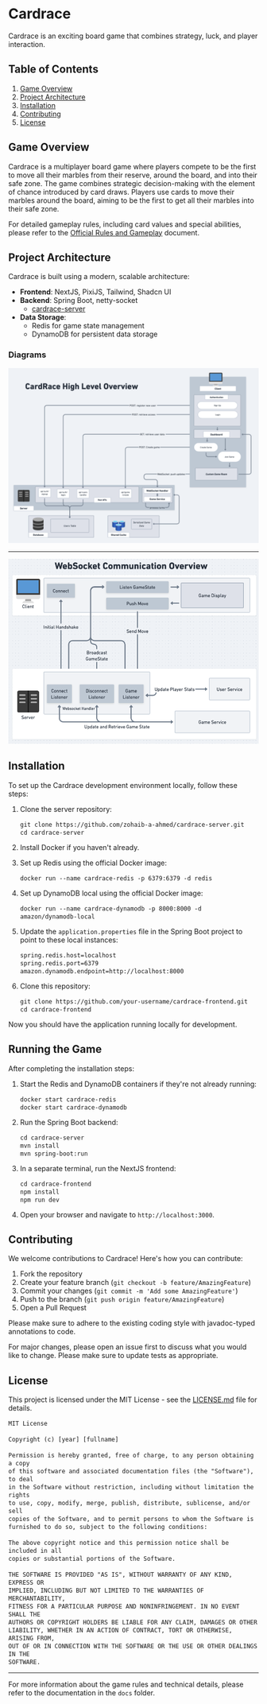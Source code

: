 # Cardrace

Cardrace is an exciting board game that combines strategy, luck, and player interaction. 

## Table of Contents
1. [Game Overview](#game-overview)
2. [Project Architecture](#project-architecture)
3. [Installation](#installation)
7. [Contributing](#contributing)
8. [License](#license)

## Game Overview

Cardrace is a multiplayer board game where players compete to be the first to move all their marbles from their reserve, around the board, and into their safe zone. The game combines strategic decision-making with the element of chance introduced by card draws. Players use cards to move their marbles around the board, aiming to be the first to get all their marbles into their safe zone.

For detailed gameplay rules, including card values and special abilities, please refer to the [Official Rules and Gameplay](gameplay.md) document.

## Project Architecture

Cardrace is built using a modern, scalable architecture:

- **Frontend**: NextJS, PixiJS, Tailwind, Shadcn UI
- **Backend**: Spring Boot, netty-socket
    - [cardrace-server](https://github.com/zohaib-a-ahmed/cardrace-server)
- **Data Storage**:
  - Redis for game state management
  - DynamoDB for persistent data storage

### Diagrams

  ![Total Architecture](public/docs/CardRaceArchitecture.png)

  ---

  ![WebSocket Architecture](public/docs/WebSocketArchitecture.png)

## Installation

To set up the Cardrace development environment locally, follow these steps:

1. Clone the server repository:
   ```
   git clone https://github.com/zohaib-a-ahmed/cardrace-server.git
   cd cardrace-server
   ```

2. Install Docker if you haven't already. 

3. Set up Redis using the official Docker image:
   ```
   docker run --name cardrace-redis -p 6379:6379 -d redis
   ```

4. Set up DynamoDB local using the official Docker image:
   ```
   docker run --name cardrace-dynamodb -p 8000:8000 -d amazon/dynamodb-local
   ```

5. Update the `application.properties` file in the Spring Boot project to point to these local instances:
   ```
   spring.redis.host=localhost
   spring.redis.port=6379
   amazon.dynamodb.endpoint=http://localhost:8000
   ```

7. Clone this repository:
   ```
   git clone https://github.com/your-username/cardrace-frontend.git
   cd cardrace-frontend
   ```

Now you should have the application running locally for development.

## Running the Game

After completing the installation steps:

1. Start the Redis and DynamoDB containers if they're not already running:
   ```
   docker start cardrace-redis
   docker start cardrace-dynamodb
   ```

2. Run the Spring Boot backend:
   ```
   cd cardrace-server
   mvn install
   mvn spring-boot:run
   ```

3. In a separate terminal, run the NextJS frontend:
   ```
   cd cardrace-frontend
   npm install
   npm run dev
   ```

4. Open your browser and navigate to `http://localhost:3000`.

## Contributing

We welcome contributions to Cardrace! Here's how you can contribute:

1. Fork the repository
2. Create your feature branch (`git checkout -b feature/AmazingFeature`)
3. Commit your changes (`git commit -m 'Add some AmazingFeature'`)
4. Push to the branch (`git push origin feature/AmazingFeature`)
5. Open a Pull Request

Please make sure to adhere to the existing coding style with javadoc-typed annotations to code.

For major changes, please open an issue first to discuss what you would like to change. Please make sure to update tests as appropriate.

## License

This project is licensed under the MIT License - see the [LICENSE.md](LICENSE.md) file for details.

```
MIT License

Copyright (c) [year] [fullname]

Permission is hereby granted, free of charge, to any person obtaining a copy
of this software and associated documentation files (the "Software"), to deal
in the Software without restriction, including without limitation the rights
to use, copy, modify, merge, publish, distribute, sublicense, and/or sell
copies of the Software, and to permit persons to whom the Software is
furnished to do so, subject to the following conditions:

The above copyright notice and this permission notice shall be included in all
copies or substantial portions of the Software.

THE SOFTWARE IS PROVIDED "AS IS", WITHOUT WARRANTY OF ANY KIND, EXPRESS OR
IMPLIED, INCLUDING BUT NOT LIMITED TO THE WARRANTIES OF MERCHANTABILITY,
FITNESS FOR A PARTICULAR PURPOSE AND NONINFRINGEMENT. IN NO EVENT SHALL THE
AUTHORS OR COPYRIGHT HOLDERS BE LIABLE FOR ANY CLAIM, DAMAGES OR OTHER
LIABILITY, WHETHER IN AN ACTION OF CONTRACT, TORT OR OTHERWISE, ARISING FROM,
OUT OF OR IN CONNECTION WITH THE SOFTWARE OR THE USE OR OTHER DEALINGS IN THE
SOFTWARE.
```

---

For more information about the game rules and technical details, please refer to the documentation in the `docs` folder.
